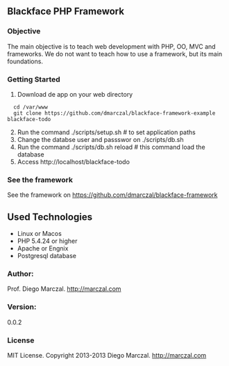 ## Blackface PHP Framework

### Objective
The main objective is to teach web development with PHP, OO, MVC and frameworks. We do not want to teach how to use a framework, but its main foundations.

### Getting Started

1. Download de app on your web directory
```shellscript
  cd /var/www
  git clone https://github.com/dmarczal/blackface-framework-example blackface-todo
```

2. Run the command ./scripts/setup.sh # to set application paths
3. Change the databse user and passswor on ./scripts/db.sh
4. Run the command ./scripts/db.sh reload # this command load the database
5. Access http://localhost/blackface-todo

### See the framework

See the framework on https://github.com/dmarczal/blackface-framework

## Used Technologies

* Linux or Macos
* PHP 5.4.24 or higher
* Apache or Engnix
* Postgresql database

### Author:
  Prof. Diego Marczal. http://marczal.com

### Version:
  0.0.2

### License
  MIT License. Copyright 2013-2013 Diego Marczal. http://marczal.com
